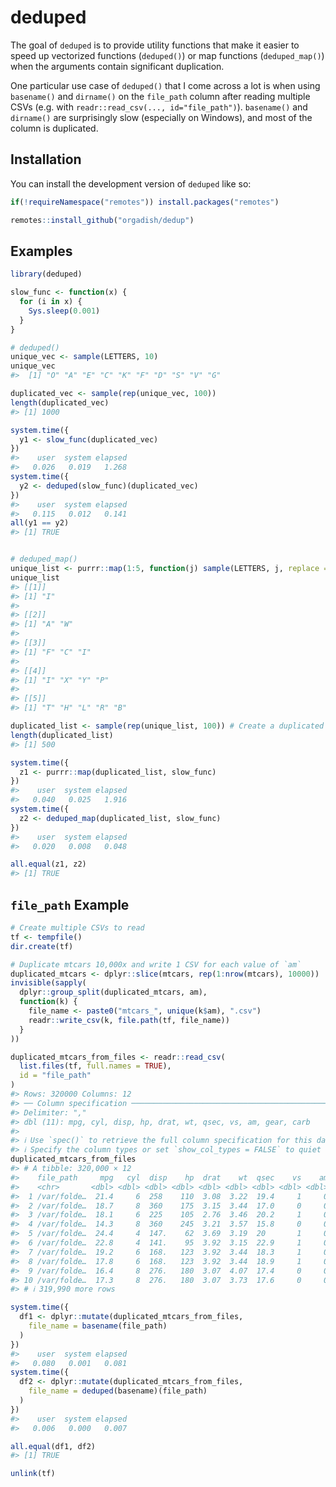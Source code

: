 
<!-- README.md is generated from README.Rmd. Please edit that file -->

# deduped

<!-- badges: start -->
<!-- badges: end -->

The goal of `deduped` is to provide utility functions that make it
easier to speed up vectorized functions (`deduped()`) or map functions
(`deduped_map()`) when the arguments contain significant duplication.

One particular use case of `deduped()` that I come across a lot is when
using `basename()` and `dirname()` on the `file_path` column after
reading multiple CSVs (e.g. with
`readr::read_csv(..., id="file_path")`). `basename()` and `dirname()`
are surprisingly slow (especially on Windows), and most of the column is
duplicated.

## Installation

You can install the development version of `deduped` like so:

``` r
if(!requireNamespace("remotes")) install.packages("remotes")

remotes::install_github("orgadish/dedup")
```

## Examples

``` r
library(deduped)

slow_func <- function(x) {
  for (i in x) {
    Sys.sleep(0.001)
  }
}

# deduped()
unique_vec <- sample(LETTERS, 10)
unique_vec
#>  [1] "O" "A" "E" "C" "K" "F" "D" "S" "V" "G"

duplicated_vec <- sample(rep(unique_vec, 100))
length(duplicated_vec)
#> [1] 1000

system.time({
  y1 <- slow_func(duplicated_vec)
})
#>    user  system elapsed 
#>   0.026   0.019   1.268
system.time({
  y2 <- deduped(slow_func)(duplicated_vec)
})
#>    user  system elapsed 
#>   0.115   0.012   0.141
all(y1 == y2)
#> [1] TRUE


# deduped_map()
unique_list <- purrr::map(1:5, function(j) sample(LETTERS, j, replace = TRUE))
unique_list
#> [[1]]
#> [1] "I"
#> 
#> [[2]]
#> [1] "A" "W"
#> 
#> [[3]]
#> [1] "F" "C" "I"
#> 
#> [[4]]
#> [1] "I" "X" "Y" "P"
#> 
#> [[5]]
#> [1] "T" "H" "L" "R" "B"

duplicated_list <- sample(rep(unique_list, 100)) # Create a duplicated list
length(duplicated_list)
#> [1] 500

system.time({
  z1 <- purrr::map(duplicated_list, slow_func)
})
#>    user  system elapsed 
#>   0.040   0.025   1.916
system.time({
  z2 <- deduped_map(duplicated_list, slow_func)
})
#>    user  system elapsed 
#>   0.020   0.008   0.048

all.equal(z1, z2)
#> [1] TRUE
```

## `file_path` Example

``` r
# Create multiple CSVs to read
tf <- tempfile()
dir.create(tf)

# Duplicate mtcars 10,000x and write 1 CSV for each value of `am`
duplicated_mtcars <- dplyr::slice(mtcars, rep(1:nrow(mtcars), 10000))
invisible(sapply(
  dplyr::group_split(duplicated_mtcars, am),
  function(k) {
    file_name <- paste0("mtcars_", unique(k$am), ".csv")
    readr::write_csv(k, file.path(tf, file_name))
  }
))

duplicated_mtcars_from_files <- readr::read_csv(
  list.files(tf, full.names = TRUE),
  id = "file_path"
)
#> Rows: 320000 Columns: 12
#> ── Column specification ────────────────────────────────────────────────────────
#> Delimiter: ","
#> dbl (11): mpg, cyl, disp, hp, drat, wt, qsec, vs, am, gear, carb
#> 
#> ℹ Use `spec()` to retrieve the full column specification for this data.
#> ℹ Specify the column types or set `show_col_types = FALSE` to quiet this message.
duplicated_mtcars_from_files
#> # A tibble: 320,000 × 12
#>    file_path     mpg   cyl  disp    hp  drat    wt  qsec    vs    am  gear  carb
#>    <chr>       <dbl> <dbl> <dbl> <dbl> <dbl> <dbl> <dbl> <dbl> <dbl> <dbl> <dbl>
#>  1 /var/folde…  21.4     6  258    110  3.08  3.22  19.4     1     0     3     1
#>  2 /var/folde…  18.7     8  360    175  3.15  3.44  17.0     0     0     3     2
#>  3 /var/folde…  18.1     6  225    105  2.76  3.46  20.2     1     0     3     1
#>  4 /var/folde…  14.3     8  360    245  3.21  3.57  15.8     0     0     3     4
#>  5 /var/folde…  24.4     4  147.    62  3.69  3.19  20       1     0     4     2
#>  6 /var/folde…  22.8     4  141.    95  3.92  3.15  22.9     1     0     4     2
#>  7 /var/folde…  19.2     6  168.   123  3.92  3.44  18.3     1     0     4     4
#>  8 /var/folde…  17.8     6  168.   123  3.92  3.44  18.9     1     0     4     4
#>  9 /var/folde…  16.4     8  276.   180  3.07  4.07  17.4     0     0     3     3
#> 10 /var/folde…  17.3     8  276.   180  3.07  3.73  17.6     0     0     3     3
#> # ℹ 319,990 more rows

system.time({
  df1 <- dplyr::mutate(duplicated_mtcars_from_files,
    file_name = basename(file_path)
  )
})
#>    user  system elapsed 
#>   0.080   0.001   0.081
system.time({
  df2 <- dplyr::mutate(duplicated_mtcars_from_files,
    file_name = deduped(basename)(file_path)
  )
})
#>    user  system elapsed 
#>   0.006   0.000   0.007

all.equal(df1, df2)
#> [1] TRUE

unlink(tf)
```
